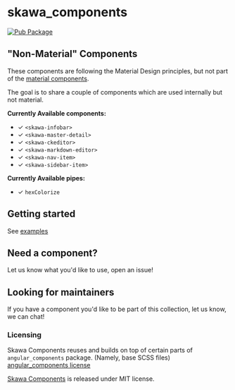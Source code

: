 # skawa_components

[![Pub Package](https://img.shields.io/pub/v/skawa_components.svg)](https://pub.dev/packages/skawa_components)

## "Non-Material" Components

These components are following the Material Design principles, but not part of the [material components](https://material.io/guidelines/components/).

The goal is to share a couple of components which are used internally but not material.

**Currently Available components:**

* ✓ `<skawa-infobar>`
* ✓ `<skawa-master-detail>`
* ✓ `<skawa-ckeditor>`
* ✓ `<skawa-markdown-editor>`
* ✓ `<skawa-nav-item>`
* ✓ `<skawa-sidebar-item>`

**Currently Available pipes:**

* ✓ `hexColorize`

## Getting started

See [examples](https://github.com/skawa-universe/skawa_components_example)

## Need a component?

Let us know what you'd like to use, open an issue!

## Looking for maintainers

If you have a component you'd like to be part of this collection, let us know, we can chat!

### Licensing

Skawa Components reuses and builds on top of certain parts of `angular_components` package. (Namely, base SCSS files)
[angular_components license](https://github.com/dart-lang/angular_components/blob/master/LICENSE)

[Skawa Components](https://github.com/skawa-universe/skawa_components/tree/master/skawa_components)
 is released under MIT license.